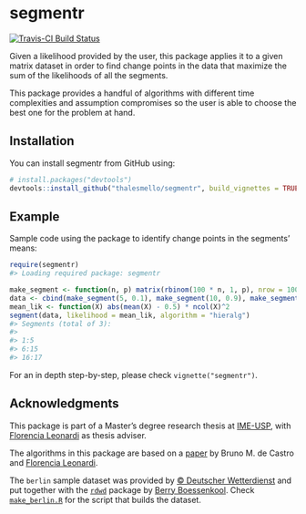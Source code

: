 
<!-- README.md is generated from README.Rmd. Please edit that file -->

# segmentr

[![Travis-CI Build
Status](https://travis-ci.org/thalesmello/segmentr.svg?branch=master)](https://travis-ci.org/thalesmello/segmentr)

Given a likelihood provided by the user, this package applies it to a
given matrix dataset in order to find change points in the data that
maximize the sum of the likelihoods of all the segments.

This package provides a handful of algorithms with different time
complexities and assumption compromises so the user is able to choose
the best one for the problem at hand.

## Installation

You can install segmentr from GitHub using:

``` r
# install.packages("devtools")
devtools::install_github("thalesmello/segmentr", build_vignettes = TRUE)
```

## Example

Sample code using the package to identify change points in the segments’
means:

``` r
require(segmentr)
#> Loading required package: segmentr

make_segment <- function(n, p) matrix(rbinom(100 * n, 1, p), nrow = 100)
data <- cbind(make_segment(5, 0.1), make_segment(10, 0.9), make_segment(2, 0.1))
mean_lik <- function(X) abs(mean(X) - 0.5) * ncol(X)^2
segment(data, likelihood = mean_lik, algorithm = "hieralg")
#> Segments (total of 3):
#> 
#> 1:5
#> 6:15
#> 16:17
```

For an in depth step-by-step, please check `vignette("segmentr")`.

## Acknowledgments

This package is part of a Master’s degree research thesis at
[IME-USP](https://www.ime.usp.br/), with [Florencia
Leonardi](https://www.ime.usp.br/~leonardi/Home_page_of_Florencia_G._Leonardi/Home_Page.html)
as thesis adviser.

The algorithms in this package are based on a
[paper](https://arxiv.org/abs/1501.01756) by Bruno M. de Castro and
[Florencia
Leonardi](https://www.ime.usp.br/~leonardi/Home_page_of_Florencia_G._Leonardi/Home_Page.html).

The `berlin` sample dataset was provided by [© Deutscher
Wetterdienst](https://dwd.de/) and put together with the
[`rdwd`](https://CRAN.R-project.org/package=rdwd) package by [Berry
Boessenkool](https://github.com/brry). Check
[`make_berlin.R`](https://github.com/thalesmello/segmentr/blob/master/make_berlin.R)
for the script that builds the dataset.

